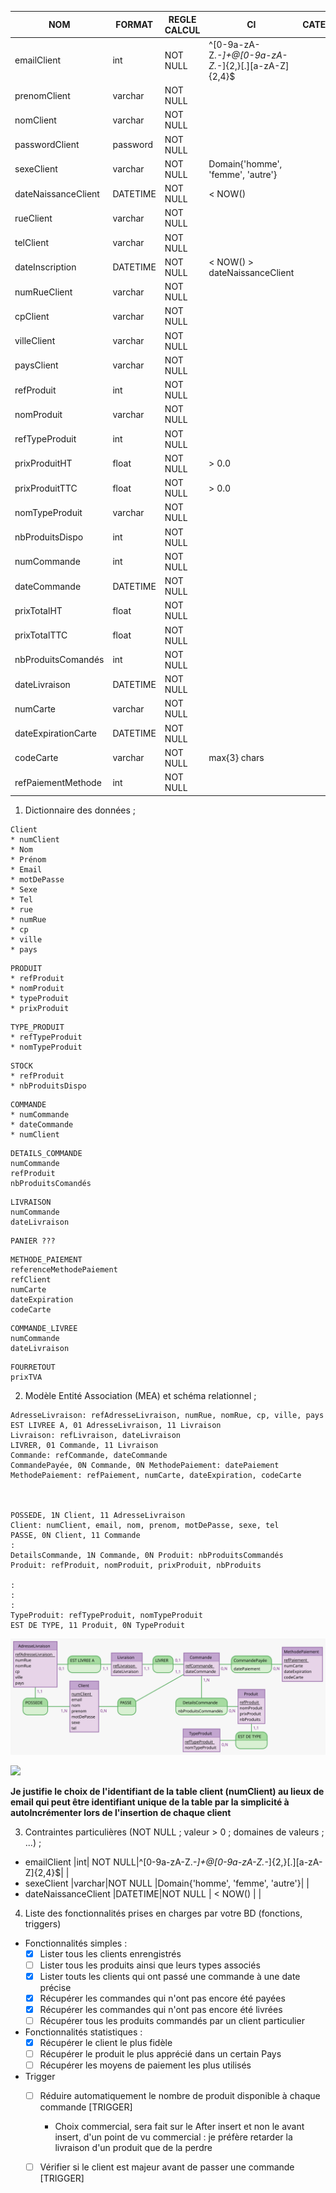 |NOM            |FORMAT|REGLE CALCUL|CI|CATEGORIE|
|---            |---|---|---|---|
|emailClient    |int| NOT NULL|^[0-9a-zA-Z._-]+@[0-9a-zA-Z._-]{2,}[.][a-zA-Z]{2,4}$|   |
|prenomClient   |varchar|NOT NULL   |   |   |
|nomClient      |varchar|NOT NULL   |   |   |
|passwordClient |password|NOT NULL   |   |   |
|sexeClient     |varchar|NOT NULL   |Domain{'homme', 'femme', 'autre'}|   |
|dateNaissanceClient     |DATETIME|NOT NULL   |   < NOW() |   |
|rueClient      |varchar|NOT NULL   |   |   |
|telClient      |varchar|NOT NULL   |   |   |
|dateInscription|DATETIME|NOT NULL   | < NOW() > dateNaissanceClient|   |
|numRueClient   |varchar|NOT NULL   |   |   |
|cpClient       |varchar|NOT NULL   |   |   |
|villeClient    |varchar|NOT NULL   |   |   |
|paysClient     |varchar|NOT NULL   |   |   |
|refProduit     |int|NOT NULL   |   |   |
|nomProduit     |varchar|NOT NULL   |   |   |
|refTypeProduit |int|NOT NULL   |   |   |
|prixProduitHT    |float|NOT NULL   |  > 0.0|   |
|prixProduitTTC    |float|NOT NULL   |  > 0.0 |   |
|nomTypeProduit |varchar|NOT NULL   |   |   |
|nbProduitsDispo|int|NOT NULL   |   |   |
|numCommande    |int|NOT NULL   |   |   |
|dateCommande   |DATETIME|NOT NULL   |   |   |
|prixTotalHT    |float|NOT NULL   |   |   |
|prixTotalTTC    |float|NOT NULL   |   |   |
|nbProduitsComandés|int|NOT NULL   |   |   |
|dateLivraison |DATETIME|NOT NULL   |   |   |
|numCarte     |varchar|NOT NULL   |   |   |
|dateExpirationCarte|DATETIME|NOT NULL   |   |   |
|codeCarte      |varchar|NOT NULL   |   max{3} chars|   |
|refPaiementMethode|int|NOT NULL   |   |   |

1. Dictionnaire des données ;

 
```
Client
* numClient
* Nom
* Prénom
* Email
* motDePasse
* Sexe
* Tel
* rue
* numRue
* cp
* ville
* pays
```
```
PRODUIT
* refProduit
* nomProduit
* typeProduit
* prixProduit
```

```
TYPE_PRODUIT
* refTypeProduit
* nomTypeProduit
```

```
STOCK
* refProduit
* nbProduitsDispo
```

```
COMMANDE
* numCommande
* dateCommande
* numClient
```

```
DETAILS_COMMANDE
numCommande
refProduit
nbProduitsComandés
```

```
LIVRAISON
numCommande
dateLivraison

```



```
PANIER ???

```

```
METHODE_PAIEMENT
referenceMethodePaiement
refClient
numCarte
dateExpiration
codeCarte

```


``` 
COMMANDE_LIVREE
numCommande
dateLivraison
```

``` 
FOURRETOUT
prixTVA
```


2. Modèle Entité Association (MEA) et schéma relationnel ;

```mocodo
AdresseLivraison: refAdresseLivraison, numRue, nomRue, cp, ville, pays
EST LIVREE A, 01 AdresseLivraison, 11 Livraison
Livraison: refLivraison, dateLivraison
LIVRER, 01 Commande, 11 Livraison
Commande: refCommande, dateCommande
CommandePayée, 0N Commande, 0N MethodePaiement: datePaiement
MethodePaiement: refPaiement, numCarte, dateExpiration, codeCarte



POSSEDE, 1N Client, 11 AdresseLivraison
Client: numClient, email, nom, prenom, motDePasse, sexe, tel
PASSE, 0N Client, 11 Commande
:
DetailsCommande, 1N Commande, 0N Produit: nbProduitsCommandés
Produit: refProduit, nomProduit, prixProduit, nbProduits

:
:
:
TypeProduit: refTypeProduit, nomTypeProduit
EST DE TYPE, 11 Produit, 0N TypeProduit
```

![](https://github.com/DavidMolinari/BDD_CNAM_APPLICATION/blob/master/model3.svg)

![](https://i.imgur.com/tme9lb6.png)


**Je justifie le choix de l'identifiant de la table client (numClient) au lieux de email qui peut être identifiant unique de la table par la simplicité à autoIncrémenter lors de l'insertion de chaque client**


3. Contraintes particulières (NOT NULL ; valeur > 0 ; domaines de valeurs ; ...) ;
* emailClient     |int| NOT NULL|^[0-9a-zA-Z._-]+@[0-9a-zA-Z._-]{2,}[.][a-zA-Z]{2,4}$|   |
* sexeClient     |varchar|NOT NULL   |Domain{'homme', 'femme', 'autre'}|   |
* dateNaissanceClient     |DATETIME|NOT NULL   |   < NOW() |   |

4. Liste des fonctionnalités prises en charges par votre BD (fonctions, triggers)

* Fonctionnalités simples : 
   * [x] Lister tous les clients enrengistrés
   * [ ] Lister tous les produits ainsi que leurs types associés
   * [x] Lister touts les clients qui ont passé une commande à une date précise
   * [x] Récupérer les commandes qui n'ont pas encore été payées
   * [x] Récupérer les commandes qui n'ont pas encore été livrées
   * [ ] Récupérer tous les produits commandés par un client particulier
* Fonctionnalités statistiques :
   * [x] Récupérer le client le plus fidèle
   * [ ] Récupérer le produit le plus apprécié dans un certain Pays
   * [ ] Récupérer les moyens de paiement les plus utilisés
* Trigger 
   * [ ] Réduire automatiquement le nombre de produit disponible à chaque commande [TRIGGER]
      * Choix commercial, sera fait sur le After insert et non le avant insert, d'un point de vu commercial : je préfère retarder la livraison d'un produit que de la perdre
   * [ ] Vérifier si le client est majeur avant de passer une commande [TRIGGER]

